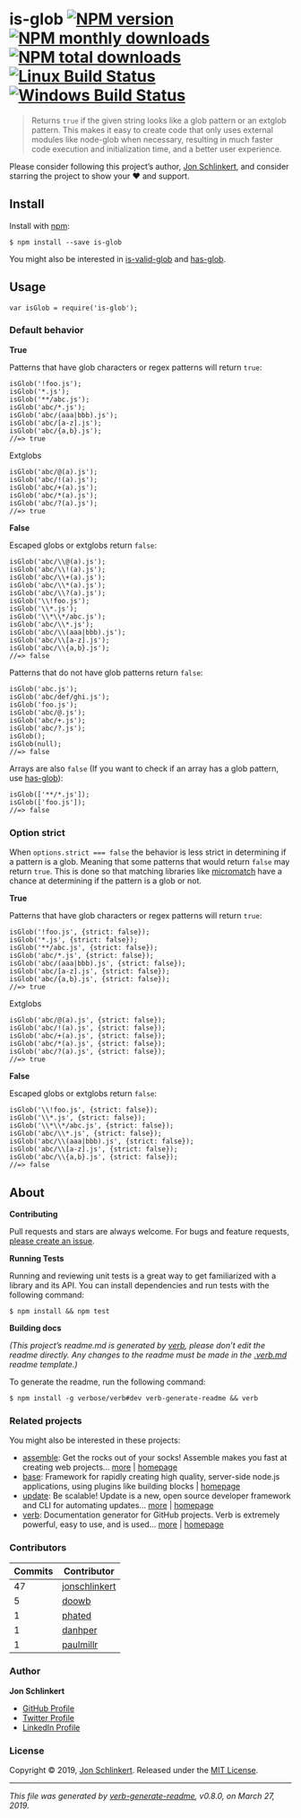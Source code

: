 is-glob [![NPM version](https://img.shields.io/npm/v/is-glob.svg?style=flat)](https://www.npmjs.com/package/is-glob) [![NPM monthly downloads](https://img.shields.io/npm/dm/is-glob.svg?style=flat)](https://npmjs.org/package/is-glob) [![NPM total downloads](https://img.shields.io/npm/dt/is-glob.svg?style=flat)](https://npmjs.org/package/is-glob) [![Linux Build Status](https://img.shields.io/travis/micromatch/is-glob.svg?style=flat&label=Travis)](https://travis-ci.org/micromatch/is-glob) [![Windows Build Status](https://img.shields.io/appveyor/ci/micromatch/is-glob.svg?style=flat&label=AppVeyor)](https://ci.appveyor.com/project/micromatch/is-glob)
=============================================================================================================================================================================================================================================================================================================================================================================================================================================================================================================================================================================================================================================================================

> Returns `true` if the given string looks like a glob pattern or an extglob pattern. This makes it easy to create code that only uses external modules like node-glob when necessary, resulting in much faster code execution and initialization time, and a better user experience.

Please consider following this project’s author, [Jon Schlinkert](https://github.com/jonschlinkert), and consider starring the project to show your :heart: and support.

Install
-------

Install with [npm](https://www.npmjs.com/):

    $ npm install --save is-glob

You might also be interested in [is-valid-glob](https://github.com/jonschlinkert/is-valid-glob) and [has-glob](https://github.com/jonschlinkert/has-glob).

Usage
-----

    var isGlob = require('is-glob');

### Default behavior

**True**

Patterns that have glob characters or regex patterns will return `true`:

    isGlob('!foo.js');
    isGlob('*.js');
    isGlob('**/abc.js');
    isGlob('abc/*.js');
    isGlob('abc/(aaa|bbb).js');
    isGlob('abc/[a-z].js');
    isGlob('abc/{a,b}.js');
    //=> true

Extglobs

    isGlob('abc/@(a).js');
    isGlob('abc/!(a).js');
    isGlob('abc/+(a).js');
    isGlob('abc/*(a).js');
    isGlob('abc/?(a).js');
    //=> true

**False**

Escaped globs or extglobs return `false`:

    isGlob('abc/\\@(a).js');
    isGlob('abc/\\!(a).js');
    isGlob('abc/\\+(a).js');
    isGlob('abc/\\*(a).js');
    isGlob('abc/\\?(a).js');
    isGlob('\\!foo.js');
    isGlob('\\*.js');
    isGlob('\\*\\*/abc.js');
    isGlob('abc/\\*.js');
    isGlob('abc/\\(aaa|bbb).js');
    isGlob('abc/\\[a-z].js');
    isGlob('abc/\\{a,b}.js');
    //=> false

Patterns that do not have glob patterns return `false`:

    isGlob('abc.js');
    isGlob('abc/def/ghi.js');
    isGlob('foo.js');
    isGlob('abc/@.js');
    isGlob('abc/+.js');
    isGlob('abc/?.js');
    isGlob();
    isGlob(null);
    //=> false

Arrays are also `false` (If you want to check if an array has a glob pattern, use [has-glob](https://github.com/jonschlinkert/has-glob)):

    isGlob(['**/*.js']);
    isGlob(['foo.js']);
    //=> false

### Option strict

When `options.strict === false` the behavior is less strict in determining if a pattern is a glob. Meaning that some patterns that would return `false` may return `true`. This is done so that matching libraries like [micromatch](https://github.com/micromatch/micromatch) have a chance at determining if the pattern is a glob or not.

**True**

Patterns that have glob characters or regex patterns will return `true`:

    isGlob('!foo.js', {strict: false});
    isGlob('*.js', {strict: false});
    isGlob('**/abc.js', {strict: false});
    isGlob('abc/*.js', {strict: false});
    isGlob('abc/(aaa|bbb).js', {strict: false});
    isGlob('abc/[a-z].js', {strict: false});
    isGlob('abc/{a,b}.js', {strict: false});
    //=> true

Extglobs

    isGlob('abc/@(a).js', {strict: false});
    isGlob('abc/!(a).js', {strict: false});
    isGlob('abc/+(a).js', {strict: false});
    isGlob('abc/*(a).js', {strict: false});
    isGlob('abc/?(a).js', {strict: false});
    //=> true

**False**

Escaped globs or extglobs return `false`:

    isGlob('\\!foo.js', {strict: false});
    isGlob('\\*.js', {strict: false});
    isGlob('\\*\\*/abc.js', {strict: false});
    isGlob('abc/\\*.js', {strict: false});
    isGlob('abc/\\(aaa|bbb).js', {strict: false});
    isGlob('abc/\\[a-z].js', {strict: false});
    isGlob('abc/\\{a,b}.js', {strict: false});
    //=> false

About
-----

**Contributing**

Pull requests and stars are always welcome. For bugs and feature requests, [please create an issue](../../issues/new).

**Running Tests**

Running and reviewing unit tests is a great way to get familiarized with a library and its API. You can install dependencies and run tests with the following command:

    $ npm install && npm test

**Building docs**

*(This project’s readme.md is generated by [verb](https://github.com/verbose/verb-generate-readme), please don’t edit the readme directly. Any changes to the readme must be made in the [.verb.md](.verb.md) readme template.)*

To generate the readme, run the following command:

    $ npm install -g verbose/verb#dev verb-generate-readme && verb

### Related projects

You might also be interested in these projects:

-   [assemble](https://www.npmjs.com/package/assemble): Get the rocks out of your socks! Assemble makes you fast at creating web projects… [more](https://github.com/assemble/assemble) | [homepage](https://github.com/assemble/assemble "Get the rocks out of your socks! Assemble makes you fast at creating web projects. Assemble is used by thousands of projects for rapid prototyping, creating themes, scaffolds, boilerplates, e-books, UI components, API documentation, blogs, building websit")
-   [base](https://www.npmjs.com/package/base): Framework for rapidly creating high quality, server-side node.js applications, using plugins like building blocks | [homepage](https://github.com/node-base/base "Framework for rapidly creating high quality, server-side node.js applications, using plugins like building blocks")
-   [update](https://www.npmjs.com/package/update): Be scalable! Update is a new, open source developer framework and CLI for automating updates… [more](https://github.com/update/update) | [homepage](https://github.com/update/update "Be scalable! Update is a new, open source developer framework and CLI for automating updates of any kind in code projects.")
-   [verb](https://www.npmjs.com/package/verb): Documentation generator for GitHub projects. Verb is extremely powerful, easy to use, and is used… [more](https://github.com/verbose/verb) | [homepage](https://github.com/verbose/verb "Documentation generator for GitHub projects. Verb is extremely powerful, easy to use, and is used on hundreds of projects of all sizes to generate everything from API docs to readmes.")

### Contributors

<table><thead><tr class="header"><th><strong>Commits</strong></th><th><strong>Contributor</strong></th></tr></thead><tbody><tr class="odd"><td>47</td><td><a href="https://github.com/jonschlinkert">jonschlinkert</a></td></tr><tr class="even"><td>5</td><td><a href="https://github.com/doowb">doowb</a></td></tr><tr class="odd"><td>1</td><td><a href="https://github.com/phated">phated</a></td></tr><tr class="even"><td>1</td><td><a href="https://github.com/danhper">danhper</a></td></tr><tr class="odd"><td>1</td><td><a href="https://github.com/paulmillr">paulmillr</a></td></tr></tbody></table>

### Author

**Jon Schlinkert**

-   [GitHub Profile](https://github.com/jonschlinkert)
-   [Twitter Profile](https://twitter.com/jonschlinkert)
-   [LinkedIn Profile](https://linkedin.com/in/jonschlinkert)

### License

Copyright © 2019, [Jon Schlinkert](https://github.com/jonschlinkert). Released under the [MIT License](LICENSE).

------------------------------------------------------------------------

*This file was generated by [verb-generate-readme](https://github.com/verbose/verb-generate-readme), v0.8.0, on March 27, 2019.*
